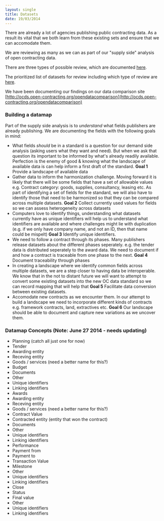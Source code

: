 ```yaml
---
layout: single
title: Datasets
date: 19/03/2014
---
```

There are already a lot of agencies publishing public contracting data. As a 
result its vital that we both learn from these existing sets and ensure that 
we can accomodate them.

We are reviewing as many as we can as part of our "supply side" analysis of 
open contracting data.

There are three types of possible review, which are documented [here](review_types.html).

The prioritized list of datasets for review including which type of review are [here](priorities.html).

We have been documenting our findings on our data comparison site [http://ocds.open-contracting.org/opendatacomparison](http://ocds.open-contracting.org/opendatacomparison)

### Building a datamap
Part of the supply side analysis is to *understand* what fields publishers are already publishing. We are documenting the fields with the following goals in mind:

* What fields *should* be in a standard is a question for our demand side analysis (asking users what they want and need). But when we ask that question its important to be informed by what's already readily available. Perfection is the enemy of good & knowing what the landscape of available data is can help inform a first draft of the standard. **Goal 1** Provide a landscape of available data
* Gather data to inform the harmonization challenge. Moving forward it is likely that there will be some fields that have a set of allowable values e.g. Contract category: goods, supplies, consultancy, leasing etc. As part of identifying a set of fields for the standard, we will also have to identify those that need to be harmonized so that they can be compared across multiple datasets. **Goal 2** Collect currently used values for fields so we can assess heterogeneity across datasets
* Computers love to identify things, understanding what datasets currently have as unique identifiers will help us to understand what identifiers are available and where challenges might lie with duplication (e.g. if we only have company name, and not an ID, then that name could be mispelt) **Goal 3** Identify unique identifiers.
* We need to follow a contract through its phases. Many publishers release datasets about the different phases seperately. e.g. the tender data is distributed seperately to the award data. We need to document if and how a contract is traceable from one phase to the next. **Goal 4** Document traceability through phases
* In creating a landscape where we identify common fields across multiple datasets, we are a step closer to having data be interoperable. We know that in the not to distant future we will want to attempt to convert some existing datasets into the new OC data standard so we can record mapping that will help that **Goal 5** Facilitate data conversion between existing datasets.
* Accomodate new contracts as we encounter them. In our attempt to build a landscape we need to incorporate different kinds of contracts e.g. framework contracts, land, extractives etc. **Goal 6** Our landscape should be able to document and capture new variations as we uncover them.

### Datamap Concepts (Note: June 27 2014 - needs updating)
* Planning (catch all just one for now)
* Tender
 * Awarding entity
 * Receving entity
 * Goods / services (need a better name for this?)
 * Budget
 * Documents
 * Other
 * Unique identifiers
 * Linking identifiers
* Awards
 * Awarding entity
 * Receving entity
 * Goods / services (need a better name for this?)
 * Contract Value
 * Contracted entity (entity that won the contract)
 * Documents
 * Other
 * Unique identifiers
 * Linking identifiers
* Performance
 * Payment from
 * Payment to
 * Transaction Value
 * Milestone
 * Other
 * Unique identifiers
 * Linking identifiers
* Close
 * Status
 * Final value
 * Other
 * Unique identifiers
 * Linking identifiers
